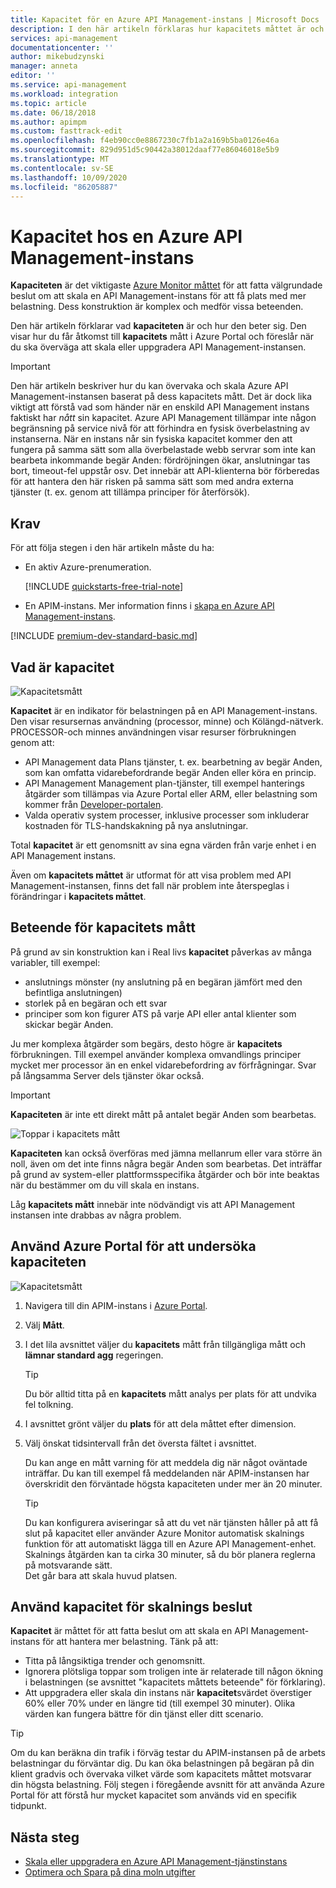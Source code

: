 ```yaml
---
title: Kapacitet för en Azure API Management-instans | Microsoft Docs
description: I den här artikeln förklaras hur kapacitets måttet är och hur du fattar välgrundade beslut om att skala en Azure API Management-instans.
services: api-management
documentationcenter: ''
author: mikebudzynski
manager: anneta
editor: ''
ms.service: api-management
ms.workload: integration
ms.topic: article
ms.date: 06/18/2018
ms.author: apimpm
ms.custom: fasttrack-edit
ms.openlocfilehash: f4eb90cc0e8867230c7fb1a2a169b5ba0126e46a
ms.sourcegitcommit: 829d951d5c90442a38012daaf77e86046018e5b9
ms.translationtype: MT
ms.contentlocale: sv-SE
ms.lasthandoff: 10/09/2020
ms.locfileid: "86205887"
---
```

# <a name="capacity-of-an-azure-api-management-instance"></a>Kapacitet hos en Azure API Management-instans

**Kapaciteten** är det viktigaste [Azure Monitor måttet](api-management-howto-use-azure-monitor.md#view-metrics-of-your-apis) för att fatta välgrundade beslut om att skala en API Management-instans för att få plats med mer belastning. Dess konstruktion är komplex och medför vissa beteenden.

Den här artikeln förklarar vad **kapaciteten** är och hur den beter sig. Den visar hur du får åtkomst till **kapacitets** mått i Azure Portal och föreslår när du ska överväga att skala eller uppgradera API Management-instansen.

> [!IMPORTANT]
> Den här artikeln beskriver hur du kan övervaka och skala Azure API Management-instansen baserat på dess kapacitets mått. Det är dock lika viktigt att förstå vad som händer när en enskild API Management instans faktiskt har *nått* sin kapacitet. Azure API Management tillämpar inte någon begränsning på service nivå för att förhindra en fysisk överbelastning av instanserna. När en instans når sin fysiska kapacitet kommer den att fungera på samma sätt som alla överbelastade webb servrar som inte kan bearbeta inkommande begär Anden: fördröjningen ökar, anslutningar tas bort, timeout-fel uppstår osv. Det innebär att API-klienterna bör förberedas för att hantera den här risken på samma sätt som med andra externa tjänster (t. ex. genom att tillämpa principer för återförsök).

## <a name="prerequisites"></a>Krav

För att följa stegen i den här artikeln måste du ha:

+ En aktiv Azure-prenumeration.

    [!INCLUDE [quickstarts-free-trial-note](../../includes/quickstarts-free-trial-note.md)]

+ En APIM-instans. Mer information finns i [skapa en Azure API Management-instans](get-started-create-service-instance.md).

[!INCLUDE [premium-dev-standard-basic.md](../../includes/api-management-availability-premium-dev-standard-basic.md)]

## <a name="what-is-capacity"></a>Vad är kapacitet

![Kapacitetsmått](./media/api-management-capacity/capacity-ingredients.png)

**Kapacitet** är en indikator för belastningen på en API Management-instans. Den visar resursernas användning (processor, minne) och Kölängd-nätverk. PROCESSOR-och minnes användningen visar resurser förbrukningen genom att:

+ API Management data Plans tjänster, t. ex. bearbetning av begär Anden, som kan omfatta vidarebefordrande begär Anden eller köra en princip.
+ API Management Management plan-tjänster, till exempel hanterings åtgärder som tillämpas via Azure Portal eller ARM, eller belastning som kommer från [Developer-portalen](api-management-howto-developer-portal.md).
+ Valda operativ system processer, inklusive processer som inkluderar kostnaden för TLS-handskakning på nya anslutningar.

Total **kapacitet** är ett genomsnitt av sina egna värden från varje enhet i en API Management instans.

Även om **kapacitets måttet** är utformat för att visa problem med API Management-instansen, finns det fall när problem inte återspeglas i förändringar i **kapacitets måttet**.

## <a name="capacity-metric-behavior"></a>Beteende för kapacitets mått

På grund av sin konstruktion kan i Real livs **kapacitet** påverkas av många variabler, till exempel:

+ anslutnings mönster (ny anslutning på en begäran jämfört med den befintliga anslutningen)
+ storlek på en begäran och ett svar
+ principer som kon figurer ATS på varje API eller antal klienter som skickar begär Anden.

Ju mer komplexa åtgärder som begärs, desto högre är **kapacitets** förbrukningen. Till exempel använder komplexa omvandlings principer mycket mer processor än en enkel vidarebefordring av förfrågningar. Svar på långsamma Server dels tjänster ökar också.

> [!IMPORTANT]
> **Kapaciteten** är inte ett direkt mått på antalet begär Anden som bearbetas.

![Toppar i kapacitets mått](./media/api-management-capacity/capacity-spikes.png)

**Kapaciteten** kan också överföras med jämna mellanrum eller vara större än noll, även om det inte finns några begär Anden som bearbetas. Det inträffar på grund av system-eller plattformsspecifika åtgärder och bör inte beaktas när du bestämmer om du vill skala en instans.

Låg **kapacitets mått** innebär inte nödvändigt vis att API Management instansen inte drabbas av några problem.
  
## <a name="use-the-azure-portal-to-examine-capacity"></a>Använd Azure Portal för att undersöka kapaciteten
  
![Kapacitetsmått](./media/api-management-capacity/capacity-metric.png)  

1. Navigera till din APIM-instans i [Azure Portal](https://portal.azure.com/).
2. Välj **Mått**.
3. I det lila avsnittet väljer du **kapacitets** mått från tillgängliga mått och **lämnar standard agg** regeringen.

    > [!TIP]
    > Du bör alltid titta på en **kapacitets** mått analys per plats för att undvika fel tolkning.

4. I avsnittet grönt väljer du **plats** för att dela måttet efter dimension.
5. Välj önskat tidsintervall från det översta fältet i avsnittet.

    Du kan ange en mått varning för att meddela dig när något oväntade inträffar. Du kan till exempel få meddelanden när APIM-instansen har överskridit den förväntade högsta kapaciteten under mer än 20 minuter.

    >[!TIP]
    > Du kan konfigurera aviseringar så att du vet när tjänsten håller på att få slut på kapacitet eller använder Azure Monitor automatisk skalnings funktion för att automatiskt lägga till en Azure API Management-enhet. Skalnings åtgärden kan ta cirka 30 minuter, så du bör planera reglerna på motsvarande sätt.  
    > Det går bara att skala huvud platsen.

## <a name="use-capacity-for-scaling-decisions"></a>Använd kapacitet för skalnings beslut

**Kapacitet** är måttet för att fatta beslut om att skala en API Management-instans för att hantera mer belastning. Tänk på att:

+ Titta på långsiktiga trender och genomsnitt.
+ Ignorera plötsliga toppar som troligen inte är relaterade till någon ökning i belastningen (se avsnittet "kapacitets måttets beteende" för förklaring).
+ Att uppgradera eller skala din instans när **kapacitet**svärdet överstiger 60% eller 70% under en längre tid (till exempel 30 minuter). Olika värden kan fungera bättre för din tjänst eller ditt scenario.

>[!TIP]  
> Om du kan beräkna din trafik i förväg testar du APIM-instansen på de arbets belastningar du förväntar dig. Du kan öka belastningen på begäran på din klient gradvis och övervaka vilket värde som kapacitets måttet motsvarar din högsta belastning. Följ stegen i föregående avsnitt för att använda Azure Portal för att förstå hur mycket kapacitet som används vid en specifik tidpunkt.

## <a name="next-steps"></a>Nästa steg

- [Skala eller uppgradera en Azure API Management-tjänstinstans](upgrade-and-scale.md)
- [Optimera och Spara på dina moln utgifter](https://docs.microsoft.com/azure/cost-management-billing/costs/quick-acm-cost-analysis?WT.mc_id=costmanagementcontent_docsacmhorizontal_-inproduct-learn)